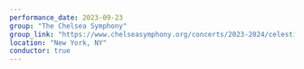 ```yaml
---
performance_date: 2023-09-23
group: "The Chelsea Symphony"
group_link: "https://www.chelseasymphony.org/concerts/2023-2024/celestial-waters/"
location: "New York, NY"
conductor: true
---
```

